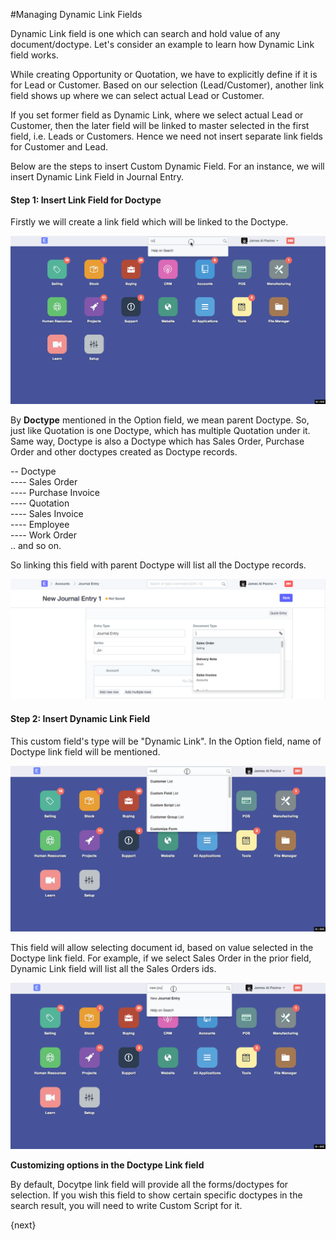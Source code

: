 <!-- add-breadcrumbs -->
#Managing Dynamic Link Fields

Dynamic Link field is one which can search and hold value of any document/doctype. Let's consider an example to learn how Dynamic Link field works.

While creating Opportunity or Quotation, we have to explicitly define if it is for Lead or Customer. Based on our selection (Lead/Customer), another link field shows up where we can select actual Lead or Customer.

If you set former field as Dynamic Link, where we select actual Lead or Customer, then the later field will be linked to master selected in the first field, i.e. Leads or Customers. Hence we need not insert separate link fields for Customer and Lead.

Below are the steps to insert Custom Dynamic Field. For an instance, we will insert Dynamic Link Field in Journal Entry.

#### Step 1: Insert Link Field for Doctype

Firstly we will create a link field which will be linked to the Doctype.

<img alt="Custom Link Field" class="screenshot" src="../assets/dynamic-field-1.gif">

By **Doctype** mentioned in the Option field, we mean parent Doctype. So, just like Quotation is one Doctype, which has multiple Quotation under it. Same way, Doctype is also a Doctype which has Sales Order, Purchase Order and other doctypes created as Doctype records.

-- Doctype<br>
---- Sales Order<br>
---- Purchase Invoice<br>
---- Quotation<br>
---- Sales Invoice<br>
---- Employee<br>
---- Work Order<br>
.. and so on.

So linking this field with parent Doctype will list all the Doctype records.

<img alt="journal Voucher Link Field" class="screenshot" src="../assets/dynamic-field-2.png">

#### Step 2: Insert Dynamic Link Field

This custom field's type will be "Dynamic Link". In the Option field, name of Doctype link field will be mentioned.

<img alt="Custom Dynamic Field" class="screenshot" src="../assets/dynamic-field-3.gif">

This field will allow selecting document id, based on value selected in the Doctype link field. For example, if we select Sales Order in the prior field, Dynamic Link field will list all the Sales Orders ids.

<img alt="Custom Dynamic Field" class="screenshot" src="../assets/dynamic-field-4.gif">

**Customizing options in the Doctype Link field**

By default, Docytpe link field will provide all the forms/doctypes for selection. If you wish this field to show certain specific doctypes in the search result, you will need to write Custom Script for it.

{next}

<!-- markdown -->

